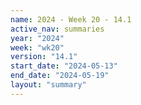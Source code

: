 ```yaml
---
name: 2024 - Week 20 - 14.1
active_nav: summaries
year: "2024"
week: "wk20"
version: "14.1"
start_date: "2024-05-13"
end_date: "2024-05-19"
layout: "summary"
---
```

